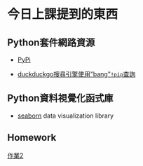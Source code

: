 # 今日上課提到的東西

## Python套件網路資源

- [PyPi](https://pypi.org/)

- [duckduckgo搜尋引擎使用"bang"`!pip`查詢](https://duckduckgo.com/bang?q=!pip)

## Python資料視覺化函式庫

- [seaborn](https://seaborn.pydata.org/installing.html) data visualization library


## Homework

[作業2](./work2.md)

